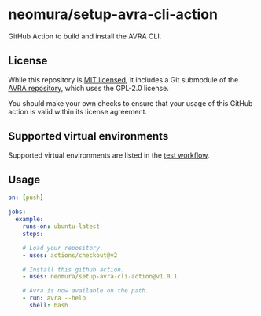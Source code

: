 # neomura/setup-avra-cli-action

GitHub Action to build and install the AVRA CLI.

## License

While this repository is [MIT licensed](./license.md), it includes a Git submodule of the [AVRA repository](https://github.com/Ro5bert/avra), which uses the GPL-2.0 license.

You should make your own checks to ensure that your usage of this GitHub action is valid within its license agreement.

## Supported virtual environments

Supported virtual environments are listed in the [test workflow](./.github/workflows/test.yaml).

## Usage

```yaml
on: [push]

jobs:
  example:
    runs-on: ubuntu-latest
    steps:

    # Load your repository.
    - uses: actions/checkout@v2

    # Install this github action.
    - uses: neomura/setup-avra-cli-action@v1.0.1

    # Avra is now available on the path.
    - run: avra --help
      shell: bash
```
